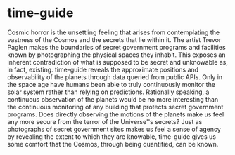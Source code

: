 # time-guide

Cosmic horror is the unsettling feeling that arises from contemplating the vastness of the Cosmos and the secrets that lie within it. The artist Trevor Paglen makes the boundaries of secret government programs and facilities known by photographing the physical spaces they inhabit. This exposes an inherent contradiction of what is supposed to be secret and unknowable as, in fact, existing. time-guide reveals the approximate positions and observability of the planets through data queried from public APIs. Only in the space age have humans been able to truly continuously monitor the solar system rather than relying on predictions. Rationally speaking, a continuous observation of the planets would be no more interesting than the continuous monitoring of any building that protects secret government programs. Does directly observing the motions of the planets make us feel any more secure from the terror of the Universe''s secrets? Just as photographs of secret government sites makes us feel a sense of agency by revealing the extent to which they are knowable, time-guide gives us some comfort that the Cosmos, through being quantified, can be known.  

